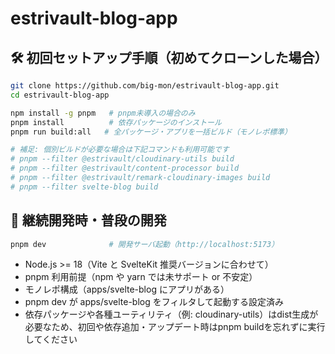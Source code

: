 # estrivault-blog-app

## 🛠 初回セットアップ手順（初めてクローンした場合）

```bash
git clone https://github.com/big-mon/estrivault-blog-app.git
cd estrivault-blog-app

npm install -g pnpm   # pnpm未導入の場合のみ
pnpm install          # 依存パッケージのインストール
pnpm run build:all   # 全パッケージ・アプリを一括ビルド（モノレポ標準）

# 補足: 個別ビルドが必要な場合は下記コマンドも利用可能です
# pnpm --filter @estrivault/cloudinary-utils build
# pnpm --filter @estrivault/content-processor build
# pnpm --filter @estrivault/remark-cloudinary-images build
# pnpm --filter svelte-blog build

```

## 🔄 継続開発時・普段の開発

```bash
pnpm dev              # 開発サーバ起動（http://localhost:5173）
```

- Node.js >= 18（Vite と SvelteKit 推奨バージョンに合わせて）
- pnpm 利用前提（npm や yarn では未サポート or 不安定）
- モノレポ構成（apps/svelte-blog にアプリがある）
- pnpm dev が apps/svelte-blog をフィルタして起動する設定済み
- 依存パッケージや各種ユーティリティ（例: cloudinary-utils）はdist生成が必要なため、初回や依存追加・アップデート時はpnpm buildを忘れずに実行してください
